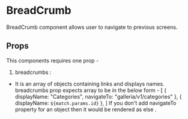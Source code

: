 # BreadCrumb

BreadCrumb component allows user to navigate to previous screens.

## Props

This components requires one prop -

1. breadcrumbs :

- It is an array of objects containing links and displays names.
breadcrumbs prop expects array to be in the below form -
[
    { displayName: "Categories", navigateTo: "galleria/v1/categories" },
    { displayName: `${match.params.id}` },
]
If you don't add navigateTo property for an object then it would be rendered as <Typography/> else <Link/>.
